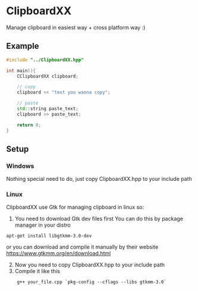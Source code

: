 # ClipboardXX
Manage clipboard in easiest way + cross platform way :)

## Example
```C++
#include "../ClipboardXX.hpp"

int main(){
	CClipboardXX clipboard;

    // copy
	clipboard‌ << "text you wanna copy";

    // paste
    std::string paste_text;
    clipboard >> paste_text;

    return 0;
}
```

## Setup

### Windows
Nothing special need to do, just copy ClipboardXX.hpp to your include path

### Linux
ClipboardXX use Gtk for managing clipboard in linux so:
1. You need to download Gtk dev files first
You can do this by package manager in your distro
```console
apt-get install libgtkmm-3.0-dev
```

or you can download and compile it manually by their website
https://www.gtkmm.org/en/download.html

2. Now you need to copy ClipboardXX.hpp to your include path
3. Compile it like this
```console
    g++ your_file.cpp `pkg-config --cflags --libs gtkmm-3.0`
```






